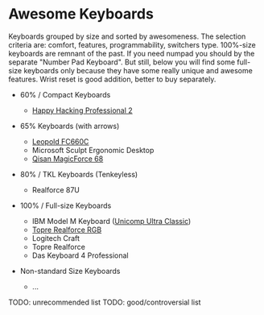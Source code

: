 # Awesome Keyboards

Keyboards grouped by size and sorted by awesomeness. The selection criteria are: comfort, features, programmability, switchers type. 100%-size keyboards are remnant of the past. If you need numpad you should by the separate "Number Pad Keyboard". But still, below you will find some full-size keyboards only because they have some really unique and awesome features. Wrist reset is good addition, better to buy separately.

- 60% / Compact Keyboards
  * [Happy Hacking Professional 2](hhkb_2/README.md)

- 65% Keyboards (with arrows)
  * [Leopold FC660C](leopold_fc660c/README.md)
  * Microsoft Sculpt Ergonomic Desktop
  * [Qisan MagicForce 68](qisan_magicforce_68/en.md)

- 80% / TKL Keyboards (Tenkeyless)
  * Realforce 87U

- 100% / Full-size Keyboards
  * IBM Model M Keyboard ([Unicomp Ultra Classic](unicomp_ultra_classic/en.md))
  * [Topre Realforce RGB](topre_tealforce_rgb/README.md)
  * Logitech Craft 
  * Topre Realforce
  * Das Keyboard 4 Professional

- Non-standard Size Keyboards
  * ...


TODO: unrecommended list
TODO: good/controversial list
